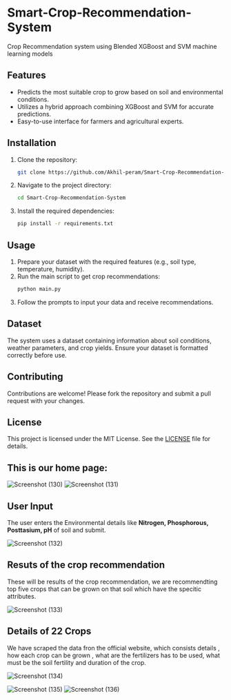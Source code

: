 # Smart-Crop-Recommendation-System
Crop Recommendation system using Blended XGBoost and SVM machine learning models
## Features
- Predicts the most suitable crop to grow based on soil and environmental conditions.
- Utilizes a hybrid approach combining XGBoost and SVM for accurate predictions.
- Easy-to-use interface for farmers and agricultural experts.

## Installation
1. Clone the repository:
    ```bash
    git clone https://github.com/Akhil-peram/Smart-Crop-Recommendation-System.git
    ```
2. Navigate to the project directory:
    ```bash
    cd Smart-Crop-Recommendation-System
    ```
3. Install the required dependencies:
    ```bash
    pip install -r requirements.txt
    ```

## Usage
1. Prepare your dataset with the required features (e.g., soil type, temperature, humidity).
2. Run the main script to get crop recommendations:
    ```bash
    python main.py
    ```
3. Follow the prompts to input your data and receive recommendations.

## Dataset
The system uses a dataset containing information about soil conditions, weather parameters, and crop yields. Ensure your dataset is formatted correctly before use.

## Contributing
Contributions are welcome! Please fork the repository and submit a pull request with your changes.

## License
This project is licensed under the MIT License. See the [LICENSE](LICENSE) file for details.


## This is our home page:

![Screenshot (130)](https://github.com/vsatyakiran/Smart-Harvest/assets/103512987/4e1bdfab-ab34-4b7d-a257-8e1b7875a254)
![Screenshot (131)](https://github.com/vsatyakiran/Smart-Harvest/assets/103512987/efeaf89c-dfb9-4e22-a0bc-9bf3b4ba2c23)

## User Input
The user enters the Environmental details like  **Nitrogen, Phosphorous, Posttasium, pH** of soil and submit.

![Screenshot (132)](https://github.com/vsatyakiran/Smart-Harvest/assets/103512987/6baefab3-856a-4d25-afa4-1fd271eb4064)

## Resuts of the crop recommendation
These will be results of the crop recommendation, we are recommendting top five crops that can be grown on that soil which have the specitic attributes.

![Screenshot (133)](https://github.com/vsatyakiran/Smart-Harvest/assets/103512987/33db2bfe-23ba-469f-8627-6ed592948bce)

## Details of 22 Crops
We have scraped the data fron the official website, which consists details , how each crop can be grown , what are the fertilizers has to be used, what must be the soil fertility and duration of the crop.

![Screenshot (134)](https://github.com/vsatyakiran/Smart-Harvest/assets/103512987/b6d123f3-d70c-494d-abff-6e284d4295ba)

![Screenshot (135)](https://github.com/vsatyakiran/Smart-Harvest/assets/103512987/dafb1044-2229-4c72-ae63-f2294b2ce7e9)
![Screenshot (136)](https://github.com/vsatyakiran/Smart-Harvest/assets/103512987/9340f31b-3527-4927-9712-77003e952449)

